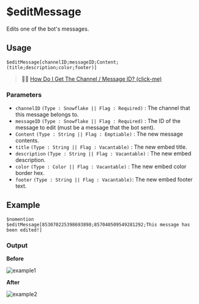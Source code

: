 # $editMessage
Edits one of the bot's messages.

## Usage
```
$editMessage[channelID;messageID;Content;(title;description;color;footer)]
```
> 🧙‍♂️ [How Do I Get The Channel / Message ID? (click-me)](https://support.discord.com/hc/en-us/articles/206346498-Where-can-I-find-my-User-Server-Message-ID)

### Parameters
- `channelID` `(Type : Snowflake || Flag : Required)` : The channel that this message belongs to.
- `messageID` `(Type : Snowflake || Flag : Required)` : The ID of the message to edit (must be a message that the bot sent).
- `Content` `(Type : String || Flag : Emptiable)` : The new message contents.
- `title` `(Type : String || Flag : Vacantable)` : The new embed title.
- `description` `(Type : String || Flag : Vacantable)` : The new embed description.
- `color` `(Type : Color || Flag : Vacantable)` : The new embed color border hex.
- `footer` `(Type : String || Flag : Vacantable)`:  The new embed footer text.

## Example
```
$nomention
$editMessage[853070225398693898;857040509549281292;This message has been edited!]
```

### Output
**Before**

![example1](https://user-images.githubusercontent.com/69215413/125876425-57ea4bf7-a357-48be-a6f6-ffb84df4be23.png)

**After**

![example2](https://user-images.githubusercontent.com/69215413/125876457-cf834ed3-f57c-41f3-b862-20433ec21b83.png)
